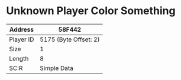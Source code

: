 
#  Unknown Player Color Something
Address   | 58F442
----------|-------------
Player ID | 5175 (Byte Offset: 2)
Size 	  | 1
Length 	  | 8
SC:R      | Simple Data


